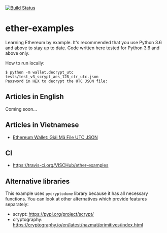 [![Build Status](https://travis-ci.org/VISCHub/ether-examples.svg?branch=master)](https://travis-ci.org/VISCHub/ether-examples)

# ether-examples

Learning Ethereum by example. It's recommended that you use Python 3.6 and above to stay up to date. Code written here tested for Python 3.6 and above only.

How to run locally:

```
$ python -m wallet.decrypt_utc tests/test_v3_scrypt_aes_128_ctr_utc.json
Password in HEX to decrypt the UTC JSON file:
```

## Articles in English

Coming soon...

## Articles in Vietnamese

* [Ethereum Wallet: Giải Mã File UTC JSON](https://medium.com/vischub/ethereum-wallet-giải-mã-file-utc-json-dc62a5c2ce53)

## CI

* https://travis-ci.org/VISCHub/ether-examples

## Alternative libraries

This example uses `pycryptodome` library because it has all necessary functions. You can look at other alternatives which provide features separately:

* scrypt: https://pypi.org/project/scrypt/
* cryptography: https://cryptography.io/en/latest/hazmat/primitives/index.html
